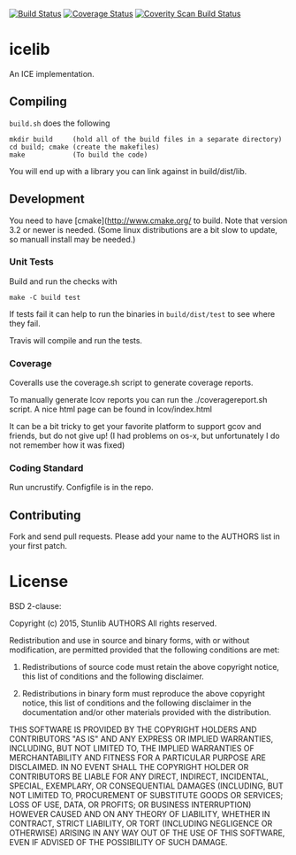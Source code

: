 [![Build Status](https://travis-ci.org/NATTools/icelib.svg?branch=master)](https://travis-ci.org/NATTools/icelib)
[![Coverage Status](https://coveralls.io/repos/github/NATTools/icelib/badge.svg?branch=master)](https://coveralls.io/github/NATTools/icelib?branch=master)
<a href="https://scan.coverity.com/projects/nattools-icelib">
  <img alt="Coverity Scan Build Status"
       src="https://scan.coverity.com/projects/7793/badge.svg"/>
</a>

# icelib
An ICE implementation.

## Compiling

`build.sh` does the following

    mkdir build     (hold all of the build files in a separate directory)
    cd build; cmake (create the makefiles)
    make            (To build the code)

You will end up with a library you can link
against in build/dist/lib.


## Development

You need to have [cmake](http://www.cmake.org/ to build.
Note that version 3.2 or newer is needed. (Some linux distributions are a bit slow to update, so manuall install may be needed.)

### Unit Tests

Build and run the checks with

    make -C build test

If tests fail it can help to run the binaries in `build/dist/test` to see where
they fail.

Travis will compile and run the tests.

### Coverage

Coveralls use the coverage.sh script to generate coverage reports.

To manually generate lcov reports you can run the ./coveragereport.sh script.
A nice html page can be found in lcov/index.html

It can be a bit tricky to get your favorite platform to support gcov and
friends, but do not give up! (I had problems on os-x, but unfortunately I do not
remember how it was fixed)

### Coding Standard

Run uncrustify. Configfile is in the repo.

## Contributing

Fork and send pull requests.  Please add your name to the AUTHORS list in your
first patch.

# License

BSD 2-clause:

Copyright (c) 2015, Stunlib AUTHORS
All rights reserved.

Redistribution and use in source and binary forms, with or without modification,
are permitted provided that the following conditions are met:

1. Redistributions of source code must retain the above copyright notice, this
   list of conditions and the following disclaimer.

2. Redistributions in binary form must reproduce the above copyright notice,
   this list of conditions and the following disclaimer in the documentation
   and/or other materials provided with the distribution.

THIS SOFTWARE IS PROVIDED BY THE COPYRIGHT HOLDERS AND CONTRIBUTORS "AS IS" AND
ANY EXPRESS OR IMPLIED WARRANTIES, INCLUDING, BUT NOT LIMITED TO, THE IMPLIED
WARRANTIES OF MERCHANTABILITY AND FITNESS FOR A PARTICULAR PURPOSE ARE
DISCLAIMED. IN NO EVENT SHALL THE COPYRIGHT HOLDER OR CONTRIBUTORS BE LIABLE FOR
ANY DIRECT, INDIRECT, INCIDENTAL, SPECIAL, EXEMPLARY, OR CONSEQUENTIAL DAMAGES
(INCLUDING, BUT NOT LIMITED TO, PROCUREMENT OF SUBSTITUTE GOODS OR SERVICES;
LOSS OF USE, DATA, OR PROFITS; OR BUSINESS INTERRUPTION) HOWEVER CAUSED AND ON
ANY THEORY OF LIABILITY, WHETHER IN CONTRACT, STRICT LIABILITY, OR TORT
(INCLUDING NEGLIGENCE OR OTHERWISE) ARISING IN ANY WAY OUT OF THE USE OF THIS
SOFTWARE, EVEN IF ADVISED OF THE POSSIBILITY OF SUCH DAMAGE.
